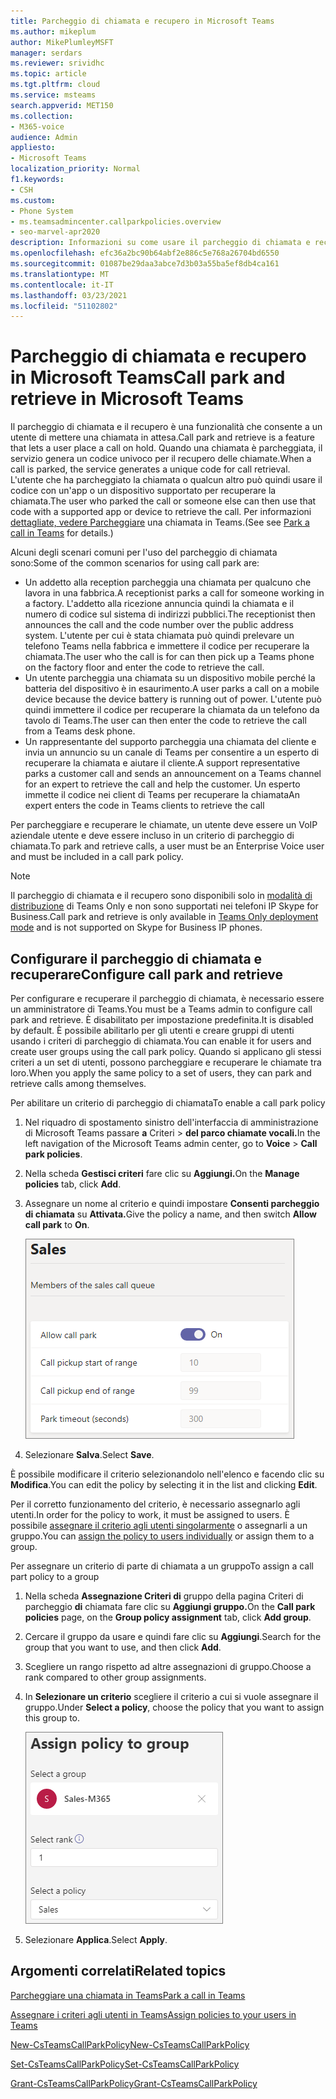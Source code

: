 ```yaml
---
title: Parcheggio di chiamata e recupero in Microsoft Teams
ms.author: mikeplum
author: MikePlumleyMSFT
manager: serdars
ms.reviewer: srividhc
ms.topic: article
ms.tgt.pltfrm: cloud
ms.service: msteams
search.appverid: MET150
ms.collection:
- M365-voice
audience: Admin
appliesto:
- Microsoft Teams
localization_priority: Normal
f1.keywords:
- CSH
ms.custom:
- Phone System
- ms.teamsadmincenter.callparkpolicies.overview
- seo-marvel-apr2020
description: Informazioni su come usare il parcheggio di chiamata e recuperare per mettere una chiamata in attesa in Microsoft Teams.
ms.openlocfilehash: efc36a2bc90b64abf2e886c5e768a26704bd6550
ms.sourcegitcommit: 01087be29daa3abce7d3b03a55ba5ef8db4ca161
ms.translationtype: MT
ms.contentlocale: it-IT
ms.lasthandoff: 03/23/2021
ms.locfileid: "51102802"
---
```

# <a name="call-park-and-retrieve-in-microsoft-teams"></a><span data-ttu-id="ebfa1-103">Parcheggio di chiamata e recupero in Microsoft Teams</span><span class="sxs-lookup"><span data-stu-id="ebfa1-103">Call park and retrieve in Microsoft Teams</span></span>

<span data-ttu-id="ebfa1-104">Il parcheggio di chiamata e il recupero è una funzionalità che consente a un utente di mettere una chiamata in attesa.</span><span class="sxs-lookup"><span data-stu-id="ebfa1-104">Call park and retrieve is a feature that lets a user place a call on hold.</span></span> <span data-ttu-id="ebfa1-105">Quando una chiamata è parcheggiata, il servizio genera un codice univoco per il recupero delle chiamate.</span><span class="sxs-lookup"><span data-stu-id="ebfa1-105">When a call is parked, the service generates a unique code for call retrieval.</span></span> <span data-ttu-id="ebfa1-106">L'utente che ha parcheggiato la chiamata o qualcun altro può quindi usare il codice con un'app o un dispositivo supportato per recuperare la chiamata.</span><span class="sxs-lookup"><span data-stu-id="ebfa1-106">The user who parked the call or someone else can then use that code with a supported app or device to retrieve the call.</span></span> <span data-ttu-id="ebfa1-107">Per informazioni [dettagliate, vedere Parcheggiare](https://support.office.com/article/park-a-call-in-teams-8538c063-d676-4e9a-8045-fc3b7299bb2f) una chiamata in Teams.</span><span class="sxs-lookup"><span data-stu-id="ebfa1-107">(See see [Park a call in Teams](https://support.office.com/article/park-a-call-in-teams-8538c063-d676-4e9a-8045-fc3b7299bb2f) for details.)</span></span>

<span data-ttu-id="ebfa1-108">Alcuni degli scenari comuni per l'uso del parcheggio di chiamata sono:</span><span class="sxs-lookup"><span data-stu-id="ebfa1-108">Some of the common scenarios for using call park are:</span></span>

- <span data-ttu-id="ebfa1-109">Un addetto alla reception parcheggia una chiamata per qualcuno che lavora in una fabbrica.</span><span class="sxs-lookup"><span data-stu-id="ebfa1-109">A receptionist parks a call for someone working in a factory.</span></span> <span data-ttu-id="ebfa1-110">L'addetto alla ricezione annuncia quindi la chiamata e il numero di codice sul sistema di indirizzi pubblici.</span><span class="sxs-lookup"><span data-stu-id="ebfa1-110">The receptionist then announces the call and the code number over the public address system.</span></span> <span data-ttu-id="ebfa1-111">L'utente per cui è stata chiamata può quindi prelevare un telefono Teams nella fabbrica e immettere il codice per recuperare la chiamata.</span><span class="sxs-lookup"><span data-stu-id="ebfa1-111">The user who the call is for can then pick up a Teams phone on the factory floor and enter the code to retrieve the call.</span></span>
- <span data-ttu-id="ebfa1-112">Un utente parcheggia una chiamata su un dispositivo mobile perché la batteria del dispositivo è in esaurimento.</span><span class="sxs-lookup"><span data-stu-id="ebfa1-112">A user parks a call on a mobile device because the device battery is running out of power.</span></span> <span data-ttu-id="ebfa1-113">L'utente può quindi immettere il codice per recuperare la chiamata da un telefono da tavolo di Teams.</span><span class="sxs-lookup"><span data-stu-id="ebfa1-113">The user can then enter the code to retrieve the call from a Teams desk phone.</span></span>
- <span data-ttu-id="ebfa1-114">Un rappresentante del supporto parcheggia una chiamata del cliente e invia un annuncio su un canale di Teams per consentire a un esperto di recuperare la chiamata e aiutare il cliente.</span><span class="sxs-lookup"><span data-stu-id="ebfa1-114">A support representative parks a customer call and sends an announcement on a Teams channel for an expert to retrieve the call and help the customer.</span></span> <span data-ttu-id="ebfa1-115">Un esperto immette il codice nei client di Teams per recuperare la chiamata</span><span class="sxs-lookup"><span data-stu-id="ebfa1-115">An expert enters the code in Teams clients to retrieve the call</span></span>

<span data-ttu-id="ebfa1-116">Per parcheggiare e recuperare le chiamate, un utente deve essere un VoIP aziendale utente e deve essere incluso in un criterio di parcheggio di chiamata.</span><span class="sxs-lookup"><span data-stu-id="ebfa1-116">To park and retrieve calls, a user must be an Enterprise Voice user and must be included in a call park policy.</span></span>

> [!NOTE]
> <span data-ttu-id="ebfa1-117">Il parcheggio di chiamata e il recupero sono disponibili solo in [modalità di distribuzione](teams-and-skypeforbusiness-coexistence-and-interoperability.md) di Teams Only e non sono supportati nei telefoni IP Skype for Business.</span><span class="sxs-lookup"><span data-stu-id="ebfa1-117">Call park and retrieve is only available in [Teams Only deployment mode](teams-and-skypeforbusiness-coexistence-and-interoperability.md) and is not supported on Skype for Business IP phones.</span></span>

## <a name="configure-call-park-and-retrieve"></a><span data-ttu-id="ebfa1-118">Configurare il parcheggio di chiamata e recuperare</span><span class="sxs-lookup"><span data-stu-id="ebfa1-118">Configure call park and retrieve</span></span>

<span data-ttu-id="ebfa1-119">Per configurare e recuperare il parcheggio di chiamata, è necessario essere un amministratore di Teams.</span><span class="sxs-lookup"><span data-stu-id="ebfa1-119">You must be a Teams admin to configure call park and retrieve.</span></span> <span data-ttu-id="ebfa1-120">È disabilitato per impostazione predefinita.</span><span class="sxs-lookup"><span data-stu-id="ebfa1-120">It is disabled by default.</span></span> <span data-ttu-id="ebfa1-121">È possibile abilitarlo per gli utenti e creare gruppi di utenti usando i criteri di parcheggio di chiamata.</span><span class="sxs-lookup"><span data-stu-id="ebfa1-121">You can enable it for users and create user groups using the call park policy.</span></span> <span data-ttu-id="ebfa1-122">Quando si applicano gli stessi criteri a un set di utenti, possono parcheggiare e recuperare le chiamate tra loro.</span><span class="sxs-lookup"><span data-stu-id="ebfa1-122">When you apply the same policy to a set of users, they can park and retrieve calls among themselves.</span></span>

<span data-ttu-id="ebfa1-123">Per abilitare un criterio di parcheggio di chiamata</span><span class="sxs-lookup"><span data-stu-id="ebfa1-123">To enable a call park policy</span></span>

1. <span data-ttu-id="ebfa1-124">Nel riquadro di spostamento sinistro dell'interfaccia di amministrazione di Microsoft Teams passare **a** Criteri  >  **del parco chiamate vocali.**</span><span class="sxs-lookup"><span data-stu-id="ebfa1-124">In the left navigation of the Microsoft Teams admin center, go to **Voice** > **Call park policies**.</span></span>
2. <span data-ttu-id="ebfa1-125">Nella scheda **Gestisci criteri** fare clic su **Aggiungi.**</span><span class="sxs-lookup"><span data-stu-id="ebfa1-125">On the **Manage policies** tab, click **Add**.</span></span>
3. <span data-ttu-id="ebfa1-126">Assegnare un nome al criterio e quindi impostare **Consenti parcheggio di chiamata** su **Attivata.**</span><span class="sxs-lookup"><span data-stu-id="ebfa1-126">Give the policy a name, and then switch **Allow call park** to **On**.</span></span>

    ![Screenshot delle impostazioni dei criteri del parcheggio di chiamata](media/call-park-add-policy.png)

4. <span data-ttu-id="ebfa1-128">Selezionare **Salva**.</span><span class="sxs-lookup"><span data-stu-id="ebfa1-128">Select **Save**.</span></span>

<span data-ttu-id="ebfa1-129">È possibile modificare il criterio selezionandolo nell'elenco e facendo clic su **Modifica**.</span><span class="sxs-lookup"><span data-stu-id="ebfa1-129">You can edit the policy by selecting it in the list and clicking **Edit**.</span></span>

<span data-ttu-id="ebfa1-130">Per il corretto funzionamento del criterio, è necessario assegnarlo agli utenti.</span><span class="sxs-lookup"><span data-stu-id="ebfa1-130">In order for the policy to work, it must be assigned to users.</span></span> <span data-ttu-id="ebfa1-131">È possibile [assegnare il criterio agli utenti singolarmente](assign-policies.md) o assegnarli a un gruppo.</span><span class="sxs-lookup"><span data-stu-id="ebfa1-131">You can [assign the policy to users individually](assign-policies.md) or assign them to a group.</span></span>

<span data-ttu-id="ebfa1-132">Per assegnare un criterio di parte di chiamata a un gruppo</span><span class="sxs-lookup"><span data-stu-id="ebfa1-132">To assign a call part policy to a group</span></span>

1. <span data-ttu-id="ebfa1-133">Nella scheda **Assegnazione Criteri di** gruppo della pagina Criteri di parcheggio **di** chiamata fare clic su **Aggiungi gruppo.**</span><span class="sxs-lookup"><span data-stu-id="ebfa1-133">On the **Call park policies** page, on the **Group policy assignment** tab, click **Add group**.</span></span>
2. <span data-ttu-id="ebfa1-134">Cercare il gruppo da usare e quindi fare clic su **Aggiungi**.</span><span class="sxs-lookup"><span data-stu-id="ebfa1-134">Search for the group that you want to use, and then click **Add**.</span></span>
3. <span data-ttu-id="ebfa1-135">Scegliere un rango rispetto ad altre assegnazioni di gruppo.</span><span class="sxs-lookup"><span data-stu-id="ebfa1-135">Choose a rank compared to other group assignments.</span></span>
4. <span data-ttu-id="ebfa1-136">In **Selezionare un criterio** scegliere il criterio a cui si vuole assegnare il gruppo.</span><span class="sxs-lookup"><span data-stu-id="ebfa1-136">Under **Select a policy**, choose the policy that you want to assign this group to.</span></span>

    ![Immagine dei criteri del parco](media/call-park-assign-policy-to-group.png)

5. <span data-ttu-id="ebfa1-138">Selezionare **Applica**.</span><span class="sxs-lookup"><span data-stu-id="ebfa1-138">Select **Apply**.</span></span>

## <a name="related-topics"></a><span data-ttu-id="ebfa1-139">Argomenti correlati</span><span class="sxs-lookup"><span data-stu-id="ebfa1-139">Related topics</span></span>

[<span data-ttu-id="ebfa1-140">Parcheggiare una chiamata in Teams</span><span class="sxs-lookup"><span data-stu-id="ebfa1-140">Park a call in Teams</span></span>](https://support.office.com/article/park-a-call-in-teams-8538c063-d676-4e9a-8045-fc3b7299bb2f)

[<span data-ttu-id="ebfa1-141">Assegnare i criteri agli utenti in Teams</span><span class="sxs-lookup"><span data-stu-id="ebfa1-141">Assign policies to your users in Teams</span></span>](assign-policies.md)

[<span data-ttu-id="ebfa1-142">New-CsTeamsCallParkPolicy</span><span class="sxs-lookup"><span data-stu-id="ebfa1-142">New-CsTeamsCallParkPolicy</span></span>](/powershell/module/skype/new-csteamscallparkpolicy?view=skype-ps)

[<span data-ttu-id="ebfa1-143">Set-CsTeamsCallParkPolicy</span><span class="sxs-lookup"><span data-stu-id="ebfa1-143">Set-CsTeamsCallParkPolicy</span></span>](/powershell/module/skype/set-csteamscallparkpolicy?view=skype-ps)

[<span data-ttu-id="ebfa1-144">Grant-CsTeamsCallParkPolicy</span><span class="sxs-lookup"><span data-stu-id="ebfa1-144">Grant-CsTeamsCallParkPolicy</span></span>](/powershell/module/skype/grant-csteamscallparkpolicy?view=skype-ps)